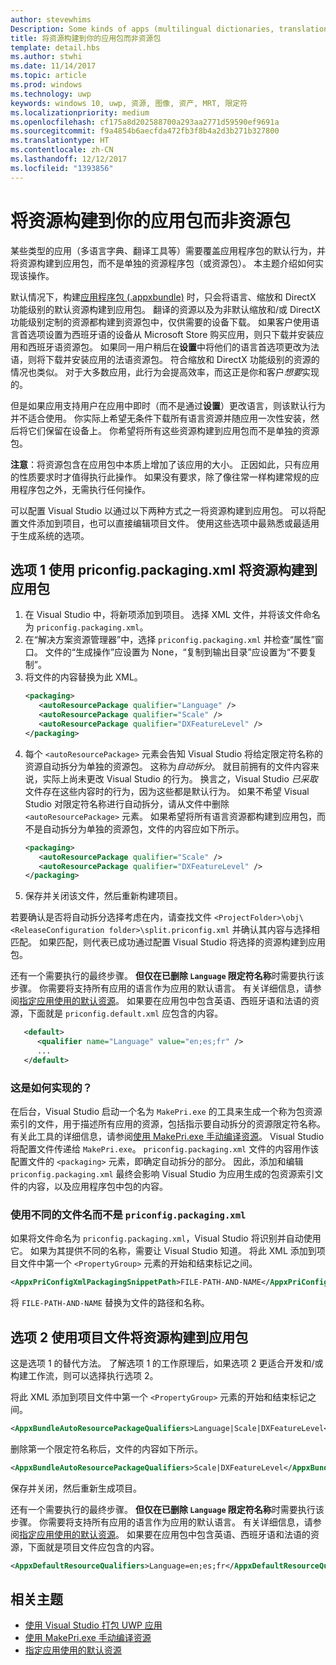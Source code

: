 ```yaml
---
author: stevewhims
Description: Some kinds of apps (multilingual dictionaries, translation tools, etc.) need to override the default behavior of an app bundle, and build resources into the app package instead of having them in separate resource packages. This topic explains how to do that.
title: 将资源构建到你的应用包而非资源包
template: detail.hbs
ms.author: stwhi
ms.date: 11/14/2017
ms.topic: article
ms.prod: windows
ms.technology: uwp
keywords: windows 10, uwp, 资源, 图像, 资产, MRT, 限定符
ms.localizationpriority: medium
ms.openlocfilehash: cf175a8d202588700a293aa2771d59590ef9691a
ms.sourcegitcommit: f9a4854b6aecfda472fb3f8b4a2d3b271b327800
ms.translationtype: HT
ms.contentlocale: zh-CN
ms.lasthandoff: 12/12/2017
ms.locfileid: "1393856"
---
```

# <a name="build-resources-into-your-app-package-instead-of-into-a-resource-pack"></a>将资源构建到你的应用包而非资源包

某些类型的应用（多语言字典、翻译工具等）需要覆盖应用程序包的默认行为，并将资源构建到应用包，而不是单独的资源程序包（或资源包）。 本主题介绍如何实现该操作。

默认情况下，构建[应用程序包 (.appxbundle)](../packaging/packaging-uwp-apps.md) 时，只会将语言、缩放和 DirectX 功能级别的默认资源构建到应用包。 翻译的资源以及为非默认缩放和/或 DirectX 功能级别定制的资源都构建到资源包中，仅供需要的设备下载。 如果客户使用语言首选项设置为西班牙语的设备从 Microsoft Store 购买应用，则只下载并安装应用和西班牙语资源包。 如果同一用户稍后在**设置**中将他们的语言首选项更改为法语，则将下载并安装应用的法语资源包。 符合缩放和 DirectX 功能级别的资源的情况也类似。 对于大多数应用，此行为会提高效率，而这正是你和客户*想要*实现的。

但是如果应用支持用户在应用中即时（而不是通过**设置**）更改语言，则该默认行为并不适合使用。 你实际上希望无条件下载所有语言资源并随应用一次性安装，然后将它们保留在设备上。 你希望将所有这些资源构建到应用包而不是单独的资源包。

**注意**：将资源包含在应用包中本质上增加了该应用的大小。 正因如此，只有应用的性质要求时才值得执行此操作。 如果没有要求，除了像往常一样构建常规的应用程序包之外，无需执行任何操作。

可以配置 Visual Studio 以通过以下两种方式之一将资源构建到应用包。 可以将配置文件添加到项目，也可以直接编辑项目文件。 使用这些选项中最熟悉或最适用于生成系统的选项。

## <a name="option-1-use-priconfigpackagingxml-to-build-resources-into-your-app-package"></a>选项 1 使用 priconfig.packaging.xml 将资源构建到应用包

1. 在 Visual Studio 中，将新项添加到项目。 选择 XML 文件，并将该文件命名为 `priconfig.packaging.xml`。
2. 在“解决方案资源管理器”中，选择 `priconfig.packaging.xml` 并检查“属性”窗口。 文件的“生成操作”应设置为 None，“复制到输出目录”应设置为“不要复制”。
3. 将文件的内容替换为此 XML。
   ```xml
   <packaging>
      <autoResourcePackage qualifier="Language" />
      <autoResourcePackage qualifier="Scale" />
      <autoResourcePackage qualifier="DXFeatureLevel" />
   </packaging>
   ```
4. 每个 `<autoResourcePackage>` 元素会告知 Visual Studio 将给定限定符名称的资源自动拆分为单独的资源包。 这称为*自动拆分*。 就目前拥有的文件内容来说，实际上尚未更改 Visual Studio 的行为。 换言之，Visual Studio *已采取*文件存在这些内容时的行为，因为这些都是默认行为。 如果不希望 Visual Studio 对限定符名称进行自动拆分，请从文件中删除 `<autoResourcePackage>` 元素。 如果希望将所有语言资源都构建到应用包，而不是自动拆分为单独的资源包，文件的内容应如下所示。
   ```xml
   <packaging>
      <autoResourcePackage qualifier="Scale" />
      <autoResourcePackage qualifier="DXFeatureLevel" />
   </packaging>
   ```
5. 保存并关闭该文件，然后重新构建项目。

若要确认是否将自动拆分选择考虑在内，请查找文件 `<ProjectFolder>\obj\<ReleaseConfiguration folder>\split.priconfig.xml` 并确认其内容与选择相匹配。 如果匹配，则代表已成功通过配置 Visual Studio 将选择的资源构建到应用包。

还有一个需要执行的最终步骤。 **但仅在已删除 `Language` 限定符名称**时需要执行该步骤。 你需要将支持所有应用的语言作为应用的默认语言。 有关详细信息，请参阅[指定应用使用的默认资源](specify-default-resources-installed.md)。 如果要在应用包中包含英语、西班牙语和法语的资源，下面就是 `priconfig.default.xml` 应包含的内容。

```xml
   <default>
      <qualifier name="Language" value="en;es;fr" />
      ...
   </default>
```

### <a name="how-does-this-work"></a>这是如何实现的？

在后台，Visual Studio 启动一个名为 `MakePri.exe` 的工具来生成一个称为包资源索引的文件，用于描述所有应用的资源，包括指示要自动拆分的资源限定符名称。 有关此工具的详细信息，请参阅[使用 MakePri.exe 手动编译资源](compile-resources-manually-with-makepri.md)。 Visual Studio 将配置文件传递给 `MakePri.exe`。 `priconfig.packaging.xml` 文件的内容用作该配置文件的 `<packaging>` 元素，即确定自动拆分的部分。 因此，添加和编辑 `priconfig.packaging.xml` 最终会影响 Visual Studio 为应用生成的包资源索引文件的内容，以及应用程序包中包的内容。

### <a name="using-a-different-file-name-than-priconfigpackagingxml"></a>使用不同的文件名而不是 `priconfig.packaging.xml`

如果将文件命名为 `priconfig.packaging.xml`，Visual Studio 将识别并自动使用它。 如果为其提供不同的名称，需要让 Visual Studio 知道。 将此 XML 添加到项目文件中第一个 `<PropertyGroup>` 元素的开始和结束标记之间。

```xml
<AppxPriConfigXmlPackagingSnippetPath>FILE-PATH-AND-NAME</AppxPriConfigXmlPackagingSnippetPath>
```

将 `FILE-PATH-AND-NAME` 替换为文件的路径和名称。

## <a name="option-2-use-your-project-file-to-build-resources-into-your-app-package"></a>选项 2 使用项目文件将资源构建到应用包

这是选项 1 的替代方法。 了解选项 1 的工作原理后，如果选项 2 更适合开发和/或构建工作流，则可以选择执行选项 2。

将此 XML 添加到项目文件中第一个 `<PropertyGroup>` 元素的开始和结束标记之间。

```xml
<AppxBundleAutoResourcePackageQualifiers>Language|Scale|DXFeatureLevel</AppxBundleAutoResourcePackageQualifiers>
```

删除第一个限定符名称后，文件的内容如下所示。

```xml
<AppxBundleAutoResourcePackageQualifiers>Scale|DXFeatureLevel</AppxBundleAutoResourcePackageQualifiers>
```

保存并关闭，然后重新生成项目。

还有一个需要执行的最终步骤。 **但仅在已删除 `Language` 限定符名称**时需要执行该步骤。 你需要将支持所有应用的语言作为应用的默认语言。 有关详细信息，请参阅[指定应用使用的默认资源](specify-default-resources-installed.md)。 如果要在应用包中包含英语、西班牙语和法语的资源，下面就是项目文件应包含的内容。

```xml
<AppxDefaultResourceQualifiers>Language=en;es;fr</AppxDefaultResourceQualifiers>
```

## <a name="related-topics"></a>相关主题

* [使用 Visual Studio 打包 UWP 应用](../packaging/packaging-uwp-apps.md)
* [使用 MakePri.exe 手动编译资源](compile-resources-manually-with-makepri.md)
* [指定应用使用的默认资源](specify-default-resources-installed.md)
